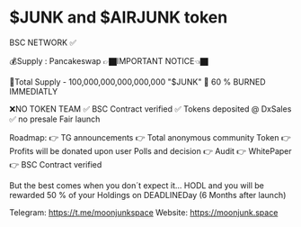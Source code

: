 # $JUNK and $AIRJUNK token 
BSC NETWORK ✅

💰Supply : Pancakeswap
👉🏿IMPORTANT NOTICE👈🏿

🦾Total Supply - 100,000,000,000,000,000  "$JUNK" 🦾
60 % BURNED IMMEDIATLY

❌NO TOKEN TEAM
✅ BSC Contract verified
✅ Tokens deposited @ DxSales
✅ no presale Fair launch

Roadmap:
👉 TG announcements
👉 Total anonymous community Token 
👉 Profits will be donated upon user Polls and decision
👉 Audit
👉 WhitePaper
👉 BSC Contract verified 

But the best comes when you don´t expect it...
HODL and you will be rewarded 50 % of your Holdings on DEADLINEDay (6 Months after launch)

Telegram: https://t.me/moonjunkspace
Website: https://moonjunk.space
